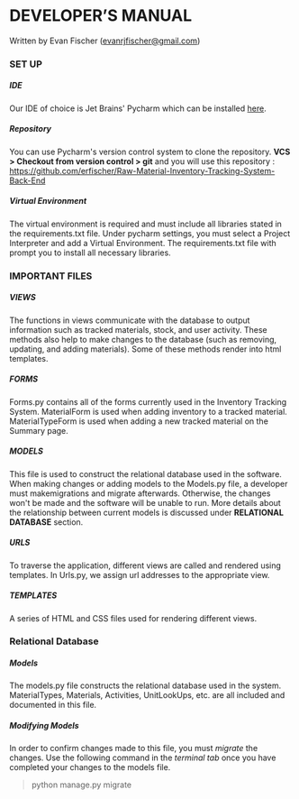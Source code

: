 # DEVELOPER’S MANUAL
Written by Evan Fischer (evanrjfischer@gmail.com)
### SET UP
##### IDE
Our IDE of choice is Jet Brains' Pycharm which can be installed [here](https://www.jetbrains.com/pycharm/download/#section=windows).
##### Repository
You can use Pycharm's version control system to clone the repository. __VCS > Checkout from version control > git__  and you will use this repository : https://github.com/erfischer/Raw-Material-Inventory-Tracking-System-Back-End
##### Virtual Environment
The virtual environment is required and must include all libraries stated in the requirements.txt file. Under pycharm settings, you must select a Project Interpreter and add a Virtual Environment. The requirements.txt file with prompt you to install all necessary libraries.

### IMPORTANT FILES
##### VIEWS
The functions in views communicate with the database to output information such as tracked materials, stock, and user activity. These methods also help to make changes to the database (such as removing, updating, and adding materials). Some of these methods render into html templates. 
##### FORMS

Forms.py contains all of the forms currently used in the Inventory Tracking System. MaterialForm is used when adding inventory to a tracked material. MaterialTypeForm is used when adding a new tracked material on the Summary page. 
##### MODELS
This file is used to construct the relational database used in the software. When making changes or adding models to the Models.py file, a developer must makemigrations and migrate afterwards. Otherwise, the changes won't be made and the software will be unable to run. More details about the relationship between current models is discussed under __RELATIONAL DATABASE__ section.
##### URLS
To traverse the application, different views are called and rendered using templates. In Urls.py, we assign url addresses to the appropriate view.
##### TEMPLATES
A series of HTML and CSS files used for rendering different views. 
### Relational Database
##### Models
The models.py file constructs the relational database used in the system. MaterialTypes, Materials, Activities, UnitLookUps, etc. are all included and documented in this file. 

##### Modifying Models
In order to confirm changes made to this file, you must _migrate_ the changes. Use the following command in the _terminal tab_ once you have completed your changes to the models file.
> python manage.py migrate
